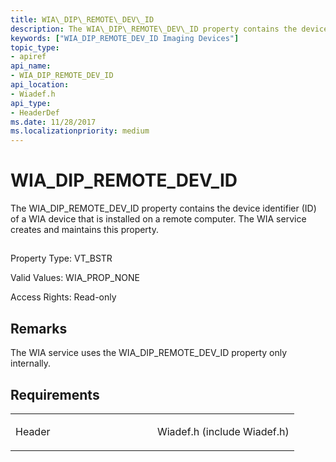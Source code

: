 ```yaml
---
title: WIA\_DIP\_REMOTE\_DEV\_ID
description: The WIA\_DIP\_REMOTE\_DEV\_ID property contains the device identifier (ID) of a WIA device that is installed on a remote computer. The WIA service creates and maintains this property.
keywords: ["WIA_DIP_REMOTE_DEV_ID Imaging Devices"]
topic_type:
- apiref
api_name:
- WIA_DIP_REMOTE_DEV_ID
api_location:
- Wiadef.h
api_type:
- HeaderDef
ms.date: 11/28/2017
ms.localizationpriority: medium
---
```


# WIA\_DIP\_REMOTE\_DEV\_ID


The WIA\_DIP\_REMOTE\_DEV\_ID property contains the device identifier (ID) of a WIA device that is installed on a remote computer. The WIA service creates and maintains this property.

## <span id="ddk_wia_dip_remote_dev_id_si"></span><span id="DDK_WIA_DIP_REMOTE_DEV_ID_SI"></span>


Property Type: VT\_BSTR

Valid Values: WIA\_PROP\_NONE

Access Rights: Read-only

Remarks
-------

The WIA service uses the WIA\_DIP\_REMOTE\_DEV\_ID property only internally.

Requirements
------------

<table>
<colgroup>
<col width="50%" />
<col width="50%" />
</colgroup>
<tbody>
<tr class="odd">
<td><p>Header</p></td>
<td>Wiadef.h (include Wiadef.h)</td>
</tr>
</tbody>
</table>

 

 





